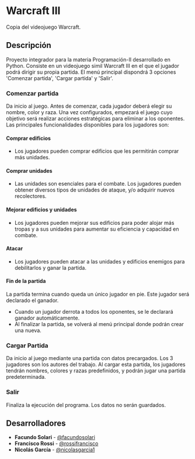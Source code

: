 # Warcraft III

Copia del videojuego Warcraft.

## Descripción

Proyecto integrador para la materia Programación-II desarrollado en Python. Consiste en un videojuego simil Warcraft III en el que el jugador podrá dirigir su propia partida. El menú principal dispondrá 3 opciones 'Comenzar partida', 'Cargar partida' y 'Salir'.

### Comenzar partida

Da inicio al juego. Antes de comenzar, cada jugador deberá elegir su nombre, color y raza. Una vez configurados, empezará el juego cuyo objetivo será realizar acciones estratégicas para eliminar a los oponentes. Las principales funcionalidades disponibles para los jugadores son:

#### Comprar edificios
- Los jugadores pueden comprar edificios que les permitirán comprar más unidades.

#### Comprar unidades
- Las unidades son esenciales para el combate. Los jugadores pueden obtener diversos tipos de unidades de ataque, y/o adquirir nuevos recolectores.

#### Mejorar edificios y unidades
- Los jugadores pueden mejorar sus edificios para poder alojar más tropas y a sus unidades para aumentar su eficiencia y capacidad en combate.

#### Atacar
- Los jugadores pueden atacar a las unidades y edificios enemigos para debilitarlos y ganar la partida.

#### Fin de la partida
La partida termina cuando queda un único jugador en pie. Este jugador será declarado el ganador.

- Cuando un jugador derrota a todos los oponentes, se le declarará ganador automáticamente.
- Al finalizar la partida, se volverá al menú principal donde podrán crear una nueva.

### Cargar Partida

Da inicio al juego mediante una partida con datos precargados. Los 3 jugadores son los autores del trabajo. Al cargar esta partida, los jugadores tendrán nombres, colores y razas predefinidos, y podrán jugar una partida predeterminada.

### Salir

Finaliza la ejecución del programa. Los datos no serán guardados.

## Desarrolladores

- **Facundo Solari** - [@facundosolari](https://github.com/facundosolari)
- **Francisco Rossi** - [@rossifrancisco](https://github.com/rossifrancisco)
- **Nicolás García** - [@nicolasgarcia1](https://github.com/nicolasgarcia1)